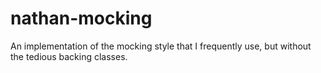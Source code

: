 # nathan-mocking
An implementation of the mocking style that I frequently use, but without the tedious backing classes.
